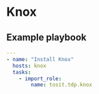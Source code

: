 # Knox

## Example playbook

```yml
---
- name: "Install Knox"
  hosts: knox
  tasks:
    - import_role:
        name: tosit.tdp.knox
```
